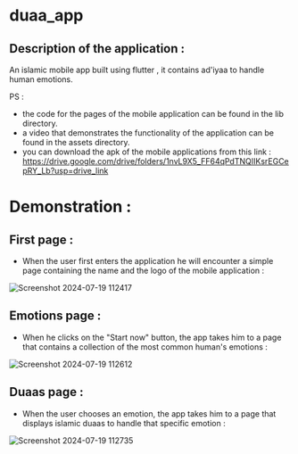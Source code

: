# duaa_app
## Description of the application :
An islamic mobile app built using flutter , it contains ad'iyaa to handle human emotions.

PS :
- the code for the pages of the mobile application can be found in the lib directory.
- a video that demonstrates the functionality of the application can be found in the assets directory.
- you can download the apk of the mobile applications from this link : https://drive.google.com/drive/folders/1nvL9X5_FF64qPdTNQIIKsrEGCepRY_Lb?usp=drive_link

# Demonstration : 
## First page :
- When the user first enters the application he will encounter a simple page containing the name and the logo of the mobile application :
  
![Screenshot 2024-07-19 112417](https://github.com/user-attachments/assets/99573265-2d60-4f04-b0e2-0fe692ab6d17)

## Emotions page :
- When he clicks on the "Start now" button, the app takes him to a page that contains a collection of the most common human's emotions :
   
![Screenshot 2024-07-19 112612](https://github.com/user-attachments/assets/e0889997-4a60-4533-8d1a-fe231e29bc87)

## Duaas page :
- When the user chooses an emotion, the app takes him to a page that displays islamic duaas to handle that specific emotion :
  
![Screenshot 2024-07-19 112735](https://github.com/user-attachments/assets/620b2a70-3aae-496f-8fb1-ae87d0f02024)



